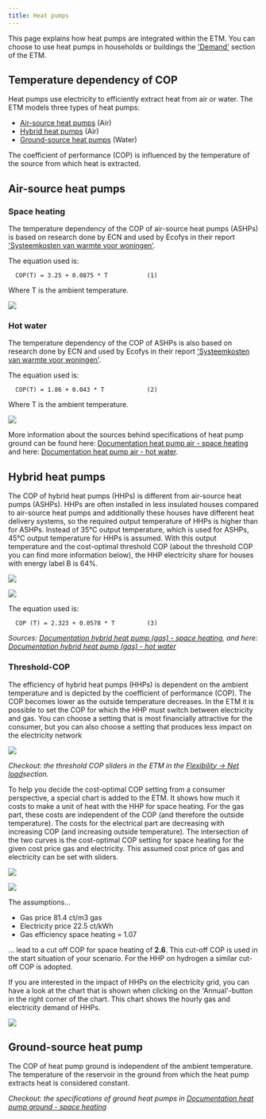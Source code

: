 ```yaml
---
title: Heat pumps
---
```


This page explains how heat pumps are integrated within the ETM. You can choose to use heat pumps in households or buildings the ['Demand'](https://pro.energytransitionmodel.com/scenario/demand/households/space-heating-and-hot-water) section of the ETM. 

## Temperature dependency of COP

Heat pumps use electricity to efficiently extract heat from air or water. The ETM models three types of heat pumps:

* [Air-source heat pumps](#air-source-heat-pumps) (Air)
* [Hybrid heat pumps](#hybrid-heat-pumps) (Air)
* [Ground-source heat pumps](#ground-source-heat-pump) (Water)

The coefficient of performance (COP) is influenced by the temperature of the source from which heat is extracted.

## Air-source heat pumps

### Space heating

The temperature dependency of the COP of air-source heat pumps (ASHPs) is based on research done by ECN and used by Ecofys in their report ['Systeemkosten van warmte voor woningen'](https://refman.energytransitionmodel.com/publications/2063).

The equation used is:

`  COP(T) = 3.25 + 0.0875 * T     		(1)`

Where T is the ambient temperature.

![](/img/docs/20170921_COP_space.png)

### Hot water

The temperature dependency of the COP of ASHPs is also based on research done by ECN and used by Ecofys in their report ['Systeemkosten van warmte voor woningen'](https://refman.energytransitionmodel.com/publications/2063).

The equation used is:

`  COP(T) = 1.86 + 0.043 * T     		(2)`

Where T is the ambient temperature.

![](/img/docs/20170921_COP_water.png)

More information about the sources behind specifications of heat pump ground can be found here: [Documentation heat pump air - space heating](https://github.com/quintel/etdataset/blob/master/nodes_source_analyses/households/households_space_heater_heatpump_air_water_electricity.converter.xlsx) and here: [Documentation heat pump air - hot water](https://github.com/quintel/etdataset/blob/master/nodes_source_analyses/households/households_water_heater_heatpump_air_water_electricity.converter.xlsx).

## Hybrid heat pumps

The COP of hybrid heat pumps (HHPs) is different from air-source heat pumps (ASHPs). HHPs are often installed in less insulated houses compared to air-source heat pumps and additionally these houses have different heat delivery systems, so the required output temperature of HHPs is higher than for ASHPs. Instead of 35°C output temperature, which is used for ASHPs, 45°C output temperature for HHPs is assumed. With this output temperature and the cost-optimal threshold COP (about the threshold COP you can find more information below), the HHP electricity share for houses with energy label B is 64%.

![](/img/docs/20200402_COP_hhp_outside_temp.png)

![](/img/docs/20200401_hhp_gas_elec_share.png)

The equation used is:

`  COP (T) = 2.323 + 0.0578 * T  		(3)`

_Sources: [Documentation hybrid heat pump (gas) - space heating](https://github.com/quintel/etdataset/blob/master/nodes_source_analyses/households/households_space_heater_hybrid_heatpump_air_water_electricity.converter.xlsx), and here: [Documentation hybrid heat pump (gas) - hot water](https://github.com/quintel/etdataset/blob/master/nodes_source_analyses/households/households_water_heater_hybrid_heatpump_air_water_electricity.converter.xlsx)_

### Threshold-COP

The efficiency of hybrid heat pumps (HHPs) is dependent on the ambient temperature and is depicted by the coefficient of performance (COP). The COP becomes lower as the outside temperature decreases. In the ETM it is possible to set the COP for which the HHP must switch between electricity and gas. You can choose a setting that is most financially attractive for the consumer, but you can also choose a setting that produces less impact on the electricity network

![](/img/docs/20200401_threshold_COP_sliders.png)

_Checkout: the threshold COP sliders in the ETM in the [Flexibility → Net load](https://pro.energytransitionmodel.com/scenario/flexibility/flexibility_net_load/demand-response-behavior-of-hybrid-heat-pumps)section._

To help you decide the cost-optimal COP setting from a consumer perspective, a special chart is added to the ETM. It shows how much it costs to make a unit of heat with the HHP for space heating. For the gas part, these costs are independent of the COP (and therefore the outside temperature). The costs for the electrical part are decreasing with increasing COP (and increasing outside temperature). The intersection of the two curves is the cost-optimal COP setting for space heating for the given cost price gas and electricity. This assumed cost price of gas and electricity can be set with sliders.

![](/img/docs/20210730_HHP_cost_optimal_COP_chart.png)

![](/img/docs/20200313_HHP_COP_gas_electricity_costs_sliders.png)

The assumptions...

- Gas price 81.4 ct/m3 gas
- Electricity price 22.5 ct/kWh
- Gas efficiency space heating = 1.07

... lead to a cut off COP for space heating of **2.6**. This cut-off COP is used in the start situation of your scenario. For the HHP on hydrogen a similar cut-off COP is adopted.

If you are interested in the impact of HHPs on the electricity grid, you can have a look at the chart that is shown when clicking on the 'Annual'-button in the right corner of the chart. This chart shows the hourly gas and electricity demand of HHPs.

![](/img/docs/20200320_hourly_demand_HHP_households.png)

## Ground-source heat pump

The COP of heat pump ground is independent of the ambient temperature. The temperature of the reservoir in the ground from which the heat pump extracts heat is considered constant.

_Checkout: the specifications of ground heat pumps in [Documentation heat pump ground - space heating](https://github.com/quintel/etdataset/blob/master/nodes_source_analyses/households/households_space_heater_heatpump_ground_water_electricity.converter.xlsx)_

